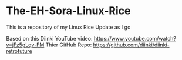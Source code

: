 # The-EH-Sora-Linux-Rice
This is a repository of my Linux Rice
Update as I go

Based on this Diinki YouTube video: https://www.youtube.com/watch?v=jFz5gLqv-FM
Thier GitHub Repo: https://github.com/diinki/diinki-retrofuture
